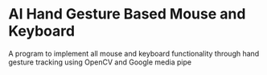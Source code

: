 # AI Hand Gesture Based Mouse and Keyboard	
 A program to implement all mouse and keyboard functionality through hand gesture tracking using OpenCV and Google media pipe
